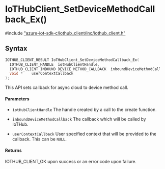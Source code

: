 # IoTHubClient_SetDeviceMethodCallback_Ex()

\#include ["azure-iot-sdk-c/iothub_client/inc/iothub_client.h"](../iot-c-ref-iothub-client-h.md)  

## Syntax

```C
IOTHUB_CLIENT_RESULT IoTHubClient_SetDeviceMethodCallback_Ex(
  IOTHUB_CLIENT_HANDLE	iotHubClientHandle,
  IOTHUB_CLIENT_INBOUND_DEVICE_METHOD_CALLBACK	inboundDeviceMethodCallback,
  void *	userContextCallback
);

```

This API sets callback for async cloud to device method call.

#### Parameters
* `iotHubClientHandle` The handle created by a call to the create function. 

* `inboundDeviceMethodCallback` The callback which will be called by IoTHub. 

* `userContextCallback` User specified context that will be provided to the callback. This can be `NULL`.

#### Returns
IOTHUB_CLIENT_OK upon success or an error code upon failure.

